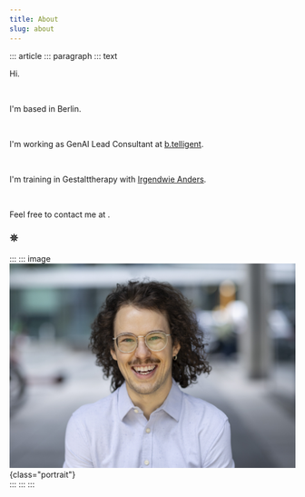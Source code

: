 ```yaml
---
title: About
slug: about
---
```


::: article
::: paragraph
::: text

Hi.

&nbsp;
 
I'm based in Berlin.

&nbsp;

I'm working as GenAI Lead Consultant at [b.telligent](https://www.linkedin.com/in/lukas-erlenbach).

&nbsp;

I'm training in Gestalttherapy with [Irgendwie Anders](https://irgendwie-anders.de/).

&nbsp;

Feel free to contact me at
<a href="mailto:" class="crypted-mail"
   data-name="$email_username$"
   data-domain="$email_domain$"
   data-tld="$email_tld$"
   onclick="window.location.href = 'mailto:' + this.dataset.name + '@' + this.dataset.domain + '.' + this.dataset.tld; return false;">
</a>.

### 𖤓

:::
::: image
![Portrait](../static/img/portrait_le.jpg){class="portrait"} \
:::
:::
:::
